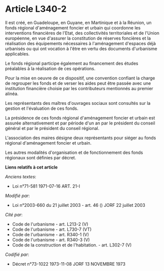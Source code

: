 # Article L340-2

Il est créé, en Guadeloupe, en Guyane, en Martinique et à la Réunion, un fonds régional d'aménagement foncier et urbain qui
coordonne les interventions financières de l'Etat, des collectivités territoriales et de l'Union européenne, en vue d'assurer
la constitution de réserves foncières et la réalisation des équipements nécessaires à l'aménagement d'espaces déjà urbanisés
ou qui ont vocation à l'être en vertu des documents d'urbanisme applicables.

Le fonds régional participe également au financement des études préalables à la réalisation de ces opérations.

Pour la mise en oeuvre de ce dispositif, une convention confiant la charge de regrouper les fonds et de verser les aides peut
être passée avec une institution financière choisie par les contributeurs mentionnés au premier alinéa.

Les représentants des maîtres d'ouvrages sociaux sont consultés sur la gestion et l'évaluation de ces fonds.

La présidence de ces fonds régional d'aménagement foncier et urbain est assurée alternativement et par période d'un an par le
président du conseil général et par le président du conseil régional.

L'association des maires désigne deux représentants pour siéger au fonds régional d'aménagement foncier et urbain.

Les autres modalités d'organisation et de fonctionnement des fonds régionaux sont définies par décret.

**Liens relatifs à cet article**

_Anciens textes_:

  - Loi n°71-581 1971-07-16 ART. 21-I

_Modifié par_:

  - Loi n°2003-660 du 21 juillet 2003 - art. 46 () JORF 22 juillet 2003

_Cité par_:

  - Code de l'urbanisme - art. L213-2 (V)
  - Code de l'urbanisme - art. L730-7 (VT)
  - Code de l'urbanisme - art. R340-1 (V)
  - Code de l'urbanisme - art. R340-3 (V)
  - Code de la construction et de l'habitation. - art. L302-7 (V)

_Codifié par_:

  - Décret n°73-1022 1973-11-08 JORF 13 NOVEMBRE 1973
